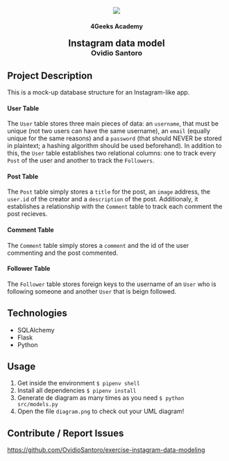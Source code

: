<p align="center">
  <img src="https://assets.breatheco.de/apis/img/images.php?blob&random&cat=icon&tags=4geeks,128">
  <h4 align="center">4Geeks Academy</h4>
</p>

<p>
    <h2 align="center" style="margin: 0">Instagram data model</h2>
    <h3 align="center" style="margin-top: 0">Ovidio Santoro</h3>
</p>

## Project Description

This is a mock-up database structure for an Instagram-like app.

#### User Table
The `User` table stores three main pieces of data: an `username`, that must be unique (not two users can have the same username), an `email` (equally unique for the same reasons) and a `password` (that should NEVER be stored in plaintext; a hashing algorithm should be used beforehand). In addition to this, the `User` table establishes two relational columns: one to track every `Post` of the user and another to track the `Followers`.

#### Post Table
The `Post` table simply stores a `title` for the post, an `image` address, the `user.id` of the creator and a `description` of the post. Additionaly, it establishes a relationship with the `Comment` table to track each comment the post recieves.

#### Comment Table
The `Comment` table simply stores a `comment` and the id of the user commenting and the post commented.

#### Follower Table
The `Follower` table stores foreign keys to the username of an `User` who is following someone and another `User` that is beign followed.

## Technologies

* SQLAlchemy
* Flask
* Python

## Usage

1. Get inside the environment `$ pipenv shell`
2. Install all dependencies `$ pipenv install`
3. Generate de diagram as many times as you need `$ python src/models.py`
4. Open the file `diagram.png` to check out your UML diagram!

## Contribute / Report Issues

https://github.com/OvidioSantoro/exercise-instagram-data-modeling